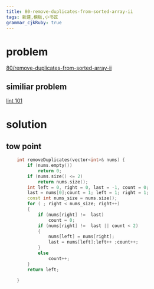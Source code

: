 ```yaml
---
title: 80-remove-duplicates-from-sorted-array-ii
tags: 新建,模板,小书匠
grammar_cjkRuby: true
---
```


# problem 
[80/remove-duplicates-from-sorted-array-ii](https://leetcode.com/problems/remove-duplicates-from-sorted-array-ii/)

## similiar problem 

[lint 101](http://www.lintcode.com/en/problem/remove-duplicates-from-sorted-array-ii/)


# solution

## tow point 

```cpp
    int removeDuplicates(vector<int>& nums) {
        if (nums.empty())
            return 0;
        if (nums.size() <= 2)
            return nums.size();
        int left = 0, right = 0, last = -1, count = 0;
        last = nums[0];count = 1; left = 1; right = 1;
        const int nums_size = nums.size();
        for ( ; right < nums_size; right++)
        {
            if (nums[right] !=  last)
                count = 0;
            if (nums[right] !=  last || count < 2)
            {
                nums[left] = nums[right];
                last = nums[left];left++ ;count++;
            }
            else
                count++;
        }
        return left;
        
    }
```
